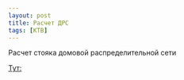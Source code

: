 ```yaml
---
layout: post
title: Расчет ДРС
tags: [КТВ]
---
```


Расчет стояка домовой распределительной сети
<!-- more -->

[Тут:](https://radiosintetica.ru/content/drs/drs.html)
